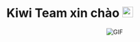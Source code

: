
<h1>Kiwi Team xin chào <img src="https://i.imgur.com/sl26aUs.gif" width="25"></h1> 


<p align="center">
    <img align="center" alt="GIF" src="https://i.imgur.com/Natv5l8.gif" />
</p> 

